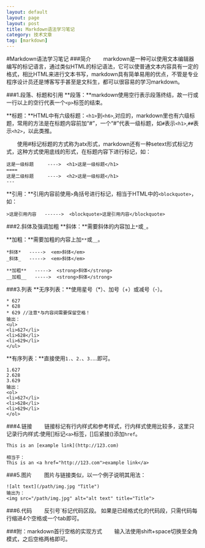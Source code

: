 ```yaml
---
layout: default
layout: page
layout: post
title: Markdown语法学习笔记
category: 技术文章
tag: [markdown]
---
```

#Markdown语法学习笔记
###简介
　　markdown是一种可以使用文本编辑器编写的标记语言，通过类似HTML的标记语法，它可以使普通文本内容具有一定的格式，相比HTML来进行文本书写，markdown具有简单易用的优点，不管是专业程序设计员还是博客写手甚至是文科生，都可以很容易的学习markdown。

###1.段落、标题和引用
**段落：**markdown使用空行表示段落终结，故一行或一行以上的空行代表一个`<p>`标签的结束。

**标题：**HTML中有六级标题：`<h1>`到`<h6>`,对应的，markdown里也有六级标题，常用的方法是在标题内容前加“#”，一个“#”代表一级标题，如`#`表示`<h1>`,`##`表示`<h2>`，以此类推。

　　使用#标记标题的方式称为atx形式，markdown还有一种setext形式标记方式，这种方式使用底线的形式，在标题内容下进行标记，如：

	这是一级标题     ---->  <h1>这是一级标题</h1>
	====
	这是二级标题     ---->  <h2>这是一级标题</h1>
	---

**引用：**引用内容前使用`>`角括号进行标记，相当于HTML中的`<blockquote>`，如：

	>这是引用内容   ------>  <blockquote>这是引用内容</blockquote>

###2.斜体及强调加粗
**斜体：**需要斜体的内容加上`*`或`_`。

**加粗：**需要加粗的内容上加`**`或`__`。

	*斜体*   ----->  <em>斜体</em>
	_斜体_   ----->  <em>斜体</em>

	**加粗**   ----->  <strong>斜体</strong>
	__加粗__   ----->  <strong>斜体</strong>

###3.列表
**无序列表：**使用星号（*）、加号（+）或减号（-）。

	* 627
	* 628
	* 629 //注意*与内容间需要保留空格！
	输出：
	<ul>
	<li>627</li>
	<li>628</li>
	<li>629</li>
	</ul>
**有序列表：**直接使用`1.`、`2.`、`3.`...即可。

	1.627
	2.628
	3.629
	输出：
	<ol>
	<li>627</li>
	<li>628</li>
	<li>629</li>
	</ol>

###4.链接
　　链接标记有行内样式和参考样式，行内样式使用比较多，这里只记录行内样式:使用[]标记`<a>`标签，[]后紧接()添加`href`。

	This is an [example link](http://123.com)

	相当于：
	This is an <a href="http://123.com">example link</a>

###5.图片
　　图片与链接类似，以一个例子说明其用法：
	
	![alt text](/path/img.jpg "Title")
	输出为：
	<img src="/path/img.jpg" alt="alt text" title="Title">

###6.代码
　　反引号`标记代码区段。
如果是已经格式化的代码段，只需代码每行缩进4个空格或一个tab即可。


###附：markdown首行空格的实现方式
　　输入法使用shift+space切换至全角模式，之后空格两格即可。